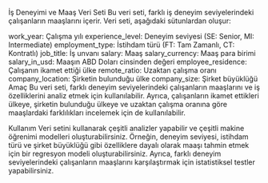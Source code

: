 İş Deneyimi ve Maaş Veri Seti
Bu veri seti, farklı iş deneyim seviyelerindeki çalışanların maaşlarını içerir. Veri seti, aşağıdaki sütunlardan oluşur:

work_year: Çalışma yılı
experience_level: Deneyim seviyesi (SE: Senior, MI: Intermediate)
employment_type: İstihdam türü (FT: Tam Zamanlı, CT: Kontratlı)
job_title: İş unvanı
salary: Maaş
salary_currency: Maaş para birimi
salary_in_usd: Maaşın ABD Doları cinsinden değeri
employee_residence: Çalışanın ikamet ettiği ülke
remote_ratio: Uzaktan çalışma oranı
company_location: Şirketin bulunduğu ülke
company_size: Şirket büyüklüğü
Amaç
Bu veri seti, farklı deneyim seviyelerindeki çalışanların maaşlarını ve iş özelliklerini analiz etmek için kullanılabilir. Ayrıca, çalışanların ikamet ettikleri ülkeye, şirketin bulunduğu ülkeye ve uzaktan çalışma oranına göre maaşlardaki farklılıkları incelemek için de kullanılabilir.

Kullanım
Veri setini kullanarak çeşitli analizler yapabilir ve çeşitli makine öğrenimi modelleri oluşturabilirsiniz. Örneğin, deneyim seviyesi, istihdam türü ve şirket büyüklüğü gibi özelliklere dayalı olarak maaşı tahmin etmek için bir regresyon modeli oluşturabilirsiniz. Ayrıca, farklı deneyim seviyelerindeki çalışanların maaşlarını karşılaştırmak için istatistiksel testler yapabilirsiniz.
